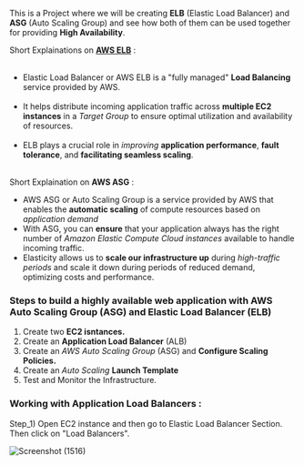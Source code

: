 This is a Project where we will be creating <b>ELB</b> (Elastic Load Balancer) and <b>ASG</b> (Auto Scaling Group) and see how both of them can be used together for providing <b>High Availability</b>.  

Short Explainations on <u><b>AWS ELB</b></u> :  
    <ul>   
      <li>Elastic Load Balancer or AWS ELB is a "fully managed" <b>Load Balancing</b> service provided by AWS.</li>  
      <li>It helps distribute incoming application traffic across <b>multiple EC2 instances</b> in a <i>Target Group</i> to ensure optimal utilization and availability of resources.</li>  
      <li>ELB plays a crucial role in <i>improving</i> <b>application performance</b>, <b>fault tolerance</b>, and <b>facilitating seamless scaling</b>.</li>  
    </ul>  

Short Explaination on <b>AWS ASG</b> : 
  <ul>
    <li>AWS ASG or Auto Scaling Group is a service provided by AWS that enables the <b>automatic scaling</b> of compute resources based on <i>application demand</i></li>  
    <li>With ASG, you can <b>ensure</b> that your application always has the right number of <i>Amazon Elastic Compute Cloud instances</i> available to handle incoming traffic.</li>  
    <li>Elasticity allows us to <b>scale our infrastructure up</b> during <i>high-traffic periods</i> and scale it down during periods of reduced demand, optimizing costs and performance.</li>
  </ul>  

  <h3>Steps to build a highly available web application with AWS Auto Scaling Group (ASG) and Elastic Load Balancer (ELB)</h3>  
  <ol>
    <li>Create two <b>EC2 isntances.</b> </li>  
    <li>Create an <b>Application Load Balancer</b> (ALB) </li>  
    <li>Create an <i>AWS Auto Scaling Group</i> (ASG) and <b>Configure Scaling Policies.</b></li>  
    <li>Create an <i>Auto Scaling</i> <b>Launch Template</b></li>  
    <li>Test and Monitor the Infrastructure.</li>
  </ol>

<h3>Working with <b>Application Load Balancers</b> :</h3>  
Step_1) Open EC2 instance and then go to Elastic Load Balancer Section. Then click on "Load Balancers".  

![Screenshot (1516)](https://github.com/Faysal-Ezaz/Project_AWS/assets/95119493/c0380e3b-4421-42b9-9d02-fff154e7115b)
